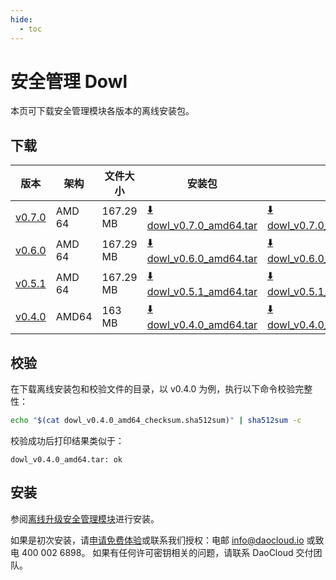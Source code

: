 ```yaml
---
hide:
  - toc
---
```


# 安全管理 Dowl

本页可下载安全管理模块各版本的离线安装包。

## 下载

| 版本 | 架构 | 文件大小 | 安装包 |  校验文件 | 更新日期 |
|----- | --- | ------ | ------ | ------- | ------- |
| [v0.7.0](../../dowl/intro/release-notes.md) | AMD 64 | 167.29 MB | [:arrow_down: dowl_v0.7.0_amd64.tar](https://qiniu-download-public.daocloud.io/DaoCloud_Enterprise/dowl_v0.7.0_amd64.tar) | [:arrow_down: dowl_v0.7.0_amd64_checksum.sha512sum](https://qiniu-download-public.daocloud.io/DaoCloud_Enterprise/dowl_v0.7.0_amd64_checksum.sha512sum) | 2023-11-26 |
| [v0.6.0](../../kpanda/intro/release-notes.md) | AMD 64 | 167.29 MB | [:arrow_down: dowl_v0.6.0_amd64.tar](https://qiniu-download-public.daocloud.io/DaoCloud_Enterprise/dowl_v0.6.0_amd64.tar) | [:arrow_down: dowl_v0.6.0_amd64_checksum.sha512sum](https://qiniu-download-public.daocloud.io/DaoCloud_Enterprise/dowl_v0.6.0_amd64_checksum.sha512sum) | 2023-11-02 |
| [v0.5.1](../../kpanda/intro/release-notes.md) | AMD 64 | 167.29 MB | [:arrow_down: dowl_v0.5.1_amd64.tar](https://qiniu-download-public.daocloud.io/DaoCloud_Enterprise/dowl_v0.5.1_amd64.tar) | [:arrow_down: dowl_v0.5.1_amd64_checksum.sha512sum](https://qiniu-download-public.daocloud.io/DaoCloud_Enterprise/dowl_v0.5.1_amd64_checksum.sha512sum) | 2023-09-12 |
| [v0.4.0](../../kpanda/intro/release-notes.md) | AMD64 | 163 MB | [:arrow_down: dowl_v0.4.0_amd64.tar](https://qiniu-download-public.daocloud.io/DaoCloud_Enterprise/dowl_v0.4.0_amd64.tar) | [:arrow_down: dowl_v0.4.0_amd64_checksum.sha512sum](https://qiniu-download-public.daocloud.io/DaoCloud_Enterprise/dowl_v0.4.0_amd64_checksum.sha512sum) | 2023-8-25 |

## 校验

在下载离线安装包和校验文件的目录，以 v0.4.0 为例，执行以下命令校验完整性：

```sh
echo "$(cat dowl_v0.4.0_amd64_checksum.sha512sum)" | sha512sum -c
```

校验成功后打印结果类似于：

```none
dowl_v0.4.0_amd64.tar: ok
```

## 安装

参阅[离线升级安全管理模块](../../kpanda/user-guide/security/offline-upgrade-dowl.md)进行安装。

如果是初次安装，请[申请免费体验](../../dce/license0.md)或联系我们授权：电邮 info@daocloud.io 或致电 400 002 6898。
如果有任何许可密钥相关的问题，请联系 DaoCloud 交付团队。
